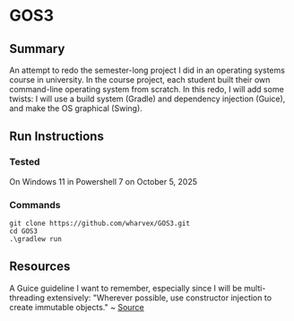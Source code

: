# GOS3

## Summary

An attempt to redo the semester-long project I did in an operating systems course in university. In the course project, each student built their own command-line operating system from scratch. In this redo, I will add some twists: I will use a build system (Gradle) and dependency injection (Guice), and make the OS graphical (Swing).

## Run Instructions

### Tested

On Windows 11 in Powershell 7 on October 5, 2025

### Commands

```
git clone https://github.com/wharvex/GOS3.git
cd GOS3
.\gradlew run
```

## Resources

A Guice guideline I want to remember, especially since I will be multi-threading extensively: "Wherever possible, use constructor injection to create immutable objects." ~ [Source](https://github.com/google/guice/wiki/MinimizeMutability)
